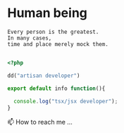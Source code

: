# Human being 
```
Every person is the greatest.
In many cases, 
time and place merely mock them.
```

```php

<?php

dd("artisan developer")

```

```jsx
export default info function(){
  
  console.log("tsx/jsx developer");
}
```

<p id="68596077">📫 How to reach me ...</p>
